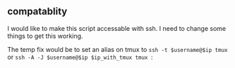 ## compatablity
I would like to make this script accessable with ssh.
I need to change some things to get this working. 

The temp fix would be to set an alias on tmux to `ssh -t $username@$ip tmux` or `ssh -A -J $username@$ip $ip_with_tmux tmux `:
